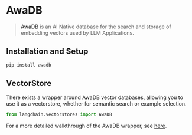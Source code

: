 # AwaDB

>[AwaDB](https://github.com/awa-ai/awadb) is an AI Native database for the search and storage of embedding vectors used by LLM Applications.

## Installation and Setup

```bash
pip install awadb
```


## VectorStore

There exists a wrapper around AwaDB vector databases, allowing you to use it as a vectorstore,
whether for semantic search or example selection.

```python
from langchain.vectorstores import AwaDB
```

For a more detailed walkthrough of the AwaDB wrapper, see [here](/docs/modules/data_connection/vectorstores/integrations/awadb.html).
